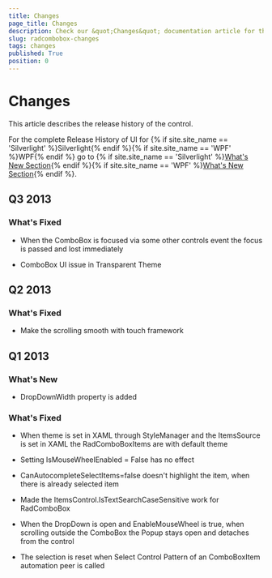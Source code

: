 ```yaml
---
title: Changes
page_title: Changes
description: Check our &quot;Changes&quot; documentation article for the RadComboBox {{ site.framework_name }} control.
slug: radcombobox-changes
tags: changes
published: True
position: 0
---
```


# Changes

This article describes the release history of the control.

For the complete Release History of UI for {% if site.site_name == 'Silverlight' %}Silverlight{% endif %}{% if site.site_name == 'WPF' %}WPF{% endif %} go to {% if site.site_name == 'Silverlight' %}[What's New Section](http://www.telerik.com/products/silverlight/whats-new.aspx){% endif %}{% if site.site_name == 'WPF' %}[What's New Section](http://www.telerik.com/products/wpf/whats-new.aspx){% endif %}.

## Q3 2013

### What's Fixed

* When the ComboBox is focused via some other controls event the focus is passed and lost immediately

* ComboBox UI issue in Transparent Theme

## Q2 2013

### What's Fixed

* Make the scrolling smooth with touch framework

## Q1 2013

### What's New

* DropDownWidth property is added

### What's Fixed

* When theme is set in XAML through StyleManager and the ItemsSource is set in XAML the RadComboBoxItems are with default theme 

* Setting IsMouseWheelEnabled = False has no effect

* CanAutocompleteSelectItems=false doesn't highlight the item, when there is already selected item

* Made the ItemsControl.IsTextSearchCaseSensitive work for RadComboBox

* When the DropDown is open and EnableMouseWheel is true, when scrolling outside the ComboBox the Popup stays open and detaches from the control

* The selection is reset when Select Control Pattern of an ComboBoxItem automation peer is called
